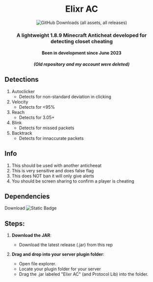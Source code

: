 <div align="center">
  
# Elixr AC
![GitHub Downloads (all assets, all releases)](https://img.shields.io/github/downloads/mihirj07/elixr/total)



### A lightweight 1.8.9 Minecraft Anticheat developed for detecting closet cheating
#### Been in development since June 2023
##### (Old repository and my account were deleted)

</div>

## Detections
 1. Autoclicker
    - Detects for non-standard deviation in clicking
 2. Velocity
    - Detects for <95% 
 3. Reach
    - Detects for 3.05+
 4. Blink
    - Detects for missed packets
 5. Backtrack
    - Detects for innaccurate packets
## Info
 1. This should be used with another anticheeat
 2. This is very sensitive and does false flag
 3. This does NOT ban it will only give alerts 
 4. You should be screen sharing to confirm a player is cheating
## Dependencies
Download ![Static Badge](https://img.shields.io/badge/ProtocolLib-red?style=flat-square&link=https%3A%2F%2Fgithub.com%2Fdmulloy2%2FProtocolLib%2Freleases%2Fdownload%2F5.2.0%2FProtocolLib.jar)
## Steps:
1. **Download the JAR**:
   - Download the latest release (.jar) from this rep

2. **Drag and drop into your server plugin folder**:
   - Open file explorer.
   - Locate your plugin folder for your server 
   - Drag the .jar labeled "Elixr AC" (and Protocol Lib) into the folder.
